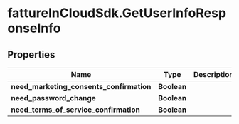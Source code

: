 # fattureInCloudSdk.GetUserInfoResponseInfo

## Properties

Name | Type | Description | Notes
------------ | ------------- | ------------- | -------------
**need_marketing_consents_confirmation** | **Boolean** |  | [optional] 
**need_password_change** | **Boolean** |  | [optional] 
**need_terms_of_service_confirmation** | **Boolean** |  | [optional] 


